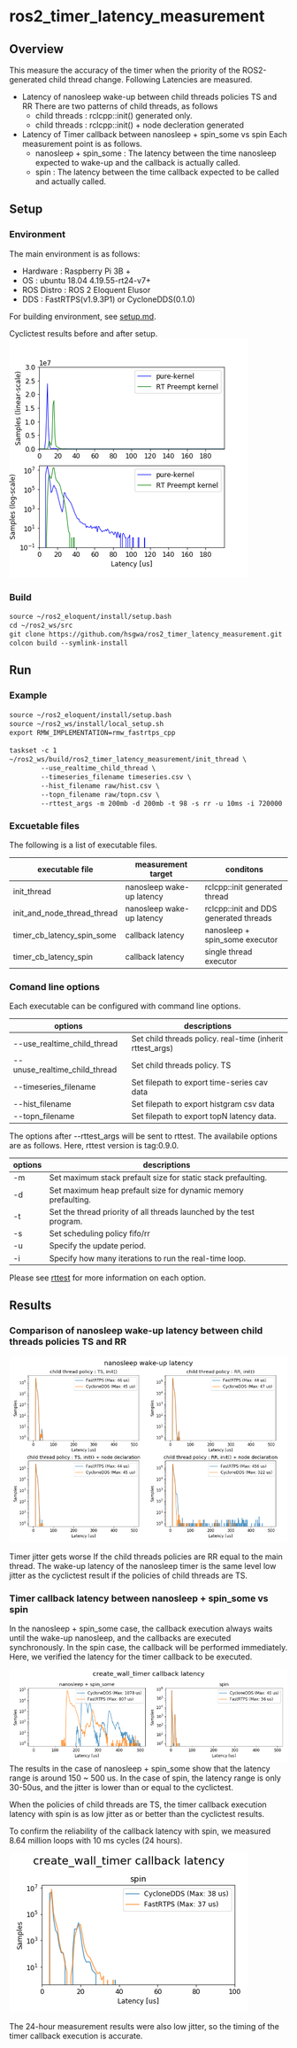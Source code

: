 # ros2_timer_latency_measurement

## Overview

This measure the accuracy of the timer when the priority of the ROS2-generated child thread change.
Following Latencies are measured.

- Latency of nanosleep wake-up between child threads policies TS and RR
  There are two patterns of child threads, as follows
  - child threads : rclcpp::init() generated only.
  - child threads : rclcpp::init() + node decleration generated
- Latency of Timer callback between nanosleep + spin_some vs spin
  Each measurement point is as follows.
  - nanosleep + spin_some : The latency between the time nanosleep expected to wake-up and the callback is actually called.
  - spin : The latency between the time callback expected to be called and actually called.


## Setup

### Environment
The main environment is as follows:

- Hardware : Raspberry Pi 3B +
- OS : ubuntu 18.04 4.19.55-rt24-v7+
- ROS Distro : ROS 2 Eloquent Elusor
- DDS : FastRTPS(v1.9.3P1) or CycloneDDS(0.1.0)

For building environment, see [setup.md](./setup.md).

Cyclictest results before and after setup.
![cyclictest result](result/cyclictest_pure_kernel_vs_rt_kernel.png)

### Build

```
source ~/ros2_eloquent/install/setup.bash
cd ~/ros2_ws/src
git clone https://github.com/hsgwa/ros2_timer_latency_measurement.git
colcon build --symlink-install
```

## Run

### Example

```
source ~/ros2_eloquent/install/setup.bash
source ~/ros2_ws/install/local_setup.sh
export RMW_IMPLEMENTATION=rmw_fastrtps_cpp

taskset -c 1 ~/ros2_ws/build/ros2_timer_latency_measurement/init_thread \
        --use_realtime_child_thread \
        --timeseries_filename timeseries.csv \
        --hist_filename raw/hist.csv \
        --topn_filename raw/topn.csv \
        --rttest_args -m 200mb -d 200mb -t 98 -s rr -u 10ms -i 720000
```
### Excuetable files

The following is a list of executable files.

| executable file             | measurement target        | conditons                              |
|-----------------------------|---------------------------|----------------------------------------|
| init_thread                 | nanosleep wake-up latency | rclcpp::init generated thread          |
| init_and_node_thread_thread | nanosleep wake-up latency | rclcpp::init and DDS generated threads |
| timer_cb_latency_spin_some  | callback latency          | nanosleep + spin_some executor         |
| timer_cb_latency_spin       | callback latency          | single thread executor                 |


### Comand line options


Each executable can be configured with command line options.

| options                       | descriptions                                              |
|-------------------------------|-----------------------------------------------------------|
| --use_realtime_child_thread   | Set child threads policy. real-time (inherit rttest_args) |
| --unuse_realtime_child_thread | Set child threads policy. TS                              |
| --timeseries_filename         | Set filepath to export time-series cav data               |
| --hist_filename               | Set filepath to export histgram csv data                  |
| --topn_filename               | Set filepath to export topN latency data.                 |

The options after --rttest_args will be sent to rttest.
The availabile options are as follows.
Here, rttest version is tag:0.9.0.

| options | descriptions                                                         |
|---------|----------------------------------------------------------------------|
| -m      | Set maximum stack prefault size for static stack prefaulting.        |
| -d      | Set maximum heap prefault size for dynamic memory prefaulting.       |
| -t      | Set the thread priority of all threads launched by the test program. |
| -s      | Set scheduling policy  fifo/rr                                       |
| -u      | Specify the update period.                                           |
| -i      | Specify how many iterations to run the real-time loop.               |

Please see [rttest](https://github.com/ros2/realtime_support/tree/master/rttest) for more information on each option.


## Results
### Comparison of nanosleep wake-up latency between child threads policies TS and RR

![nanosleep_wakeup_latency_ts_vs_rr](./result/nanosleep_wakeup_latency_histgram.png)

Timer jitter gets worse If the child threads policies are RR equal to the main thread.
The wake-up latency of the nanosleep timer is the same level low jitter as the cyclictest result if the policies of child threads are TS.


### Timer callback latency between nanosleep + spin_some vs spin
In the nanosleep + spin_some case, the callback execution always waits until the wake-up nanosleep, and the callbacks are executed synchronously.
In the spin case, the callback will be performed immediately.
Here, we verified the latency for the timer callback to be executed.


![create_wall_timer_callback_latency_spin_some_vs_spin](./result/create_wall_timer_callback_latency_histgram.png)
The results in the case of nanosleep + spin_some show that the latency range is around 150 ~ 500 us.
In the case of spin, the latency range is only 30-50us, and the jitter is lower than or equal to the cyclictest.

When the policies of child threads are TS, the timer callback execution latency with spin is as low jitter as or better than the cyclictest results.


To confirm the reliability of the callback latency with spin, we measured 8.64 million loops with 10 ms cycles (24 hours).

![create_wall_timer_callback_latency_spin_24h](./result/create_wall_timer_callback_latency_histgram_24h.png)

The 24-hour measurement results were also low jitter, so the timing of the timer callback execution is accurate.
